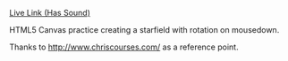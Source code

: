 [Live Link (Has Sound)](https://benjieng.github.io/html5starfield/)

HTML5 Canvas practice creating a starfield with rotation on mousedown.


Thanks to http://www.chriscourses.com/ as a reference point.